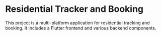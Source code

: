 # Residential Tracker and Booking

This project is a multi-platform application for residential tracking and booking. It includes a Flutter frontend and various backend components.

